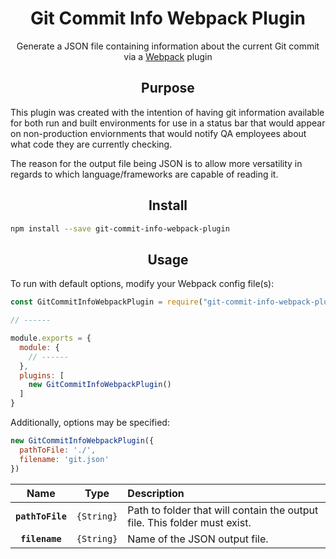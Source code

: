 <div align="center">
  <h1>Git Commit Info Webpack Plugin</h1>
  <p>Generate a JSON file containing information about the current Git commit via a <a href="http://webpack.github.io/">Webpack</a> plugin</p>
</div>

<h2 align="center">Purpose</h2>
This plugin was created with the intention of having git information available for both run and built environments for use in a status bar that would appear on non-production enviornments that would notify QA employees about what code they are currently checking.

The reason for the output file being JSON is to allow more versatility in regards to which language/frameworks are capable of reading it.

<h2 align="center">Install</h2>

```bash
npm install --save git-commit-info-webpack-plugin
```

<h2 align="center">Usage</h2>

To run with default options, modify your Webpack config file(s):
```js
const GitCommitInfoWebpackPlugin = require("git-commit-info-webpack-plugin");

// ------

module.exports = {
  module: {
    // ------
  },
  plugins: [
    new GitCommitInfoWebpackPlugin()
  ]
}
```

Additionally, options may be specified:
```js
new GitCommitInfoWebpackPlugin({
  pathToFile: './',
  filename: 'git.json'
})
```

|Name|Type|Description|
|:--:|:--:|:----------|
|**`pathToFile`**|`{String}`|Path to folder that will contain the output file. This folder must exist.|
|**`filename`**|`{String}`|Name of the JSON output file.|
